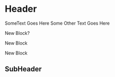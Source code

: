 # Header

SomeText Goes Here
Some Other Text Goes Here

New Block?

New Block





New Block

## SubHeader